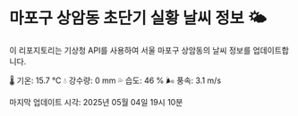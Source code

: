 
# 마포구 상암동 초단기 실황 날씨 정보 🌤️

이 리포지토리는 기상청 API를 사용하여 서울 마포구 상암동의 날씨 정보를 업데이트합니다. 

🌡️ 기온: 15.7 ℃
💧 강수량: 0 mm
💦 습도: 46 %
🌬️ 풍속: 3.1 m/s

마지막 업데이트 시각: 2025년 05월 04일 19시 10분    
